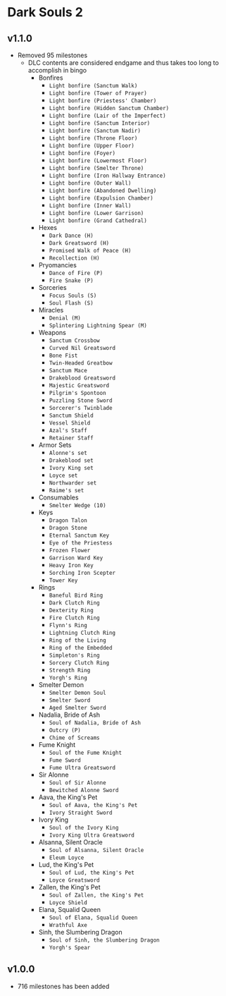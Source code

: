 # Dark Souls 2

## v1.1.0
* Removed 95 milestones
    * DLC contents are considered endgame and thus takes too long to accomplish in bingo
        * Bonfires
            * `Light bonfire (Sanctum Walk)`
            * `Light bonfire (Tower of Prayer)`
            * `Light bonfire (Priestess' Chamber)`
            * `Light bonfire (Hidden Sanctum Chamber)`
            * `Light bonfire (Lair of the Imperfect)`
            * `Light bonfire (Sanctum Interior)`
            * `Light bonfire (Sanctum Nadir)`
            * `Light bonfire (Throne Floor)`
            * `Light bonfire (Upper Floor)`
            * `Light bonfire (Foyer)`
            * `Light bonfire (Lowermost Floor)`
            * `Light bonfire (Smelter Throne)`
            * `Light bonfire (Iron Hallway Entrance)`
            * `Light bonfire (Outer Wall)`
            * `Light bonfire (Abandoned Dwelling)`
            * `Light bonfire (Expulsion Chamber)`
            * `Light bonfire (Inner Wall)`
            * `Light bonfire (Lower Garrison)`
            * `Light bonfire (Grand Cathedral)`
        * Hexes
            * `Dark Dance (H)`
            * `Dark Greatsword (H)`
            * `Promised Walk of Peace (H)`
            * `Recollection (H)`
        * Pryomancies
            * `Dance of Fire (P)`
            * `Fire Snake (P)`
        * Sorceries
            * `Focus Souls (S)`
            * `Soul Flash (S)`
        * Miracles
            * `Denial (M)`
            * `Splintering Lightning Spear (M)`
        * Weapons
            * `Sanctum Crossbow`
            * `Curved Nil Greatsword`
            * `Bone Fist`
            * `Twin-Headed Greatbow`
            * `Sanctum Mace`
            * `Drakeblood Greatsword`
            * `Majestic Greatsword`
            * `Pilgrim's Spontoon`
            * `Puzzling Stone Sword`
            * `Sorcerer's Twinblade`
            * `Sanctum Shield`
            * `Vessel Shield`
            * `Azal's Staff`
            * `Retainer Staff`
        * Armor Sets
            * `Alonne's set`
            * `Drakeblood set`
            * `Ivory King set`
            * `Loyce set`
            * `Northwarder set`
            * `Raime's set`
        * Consumables
            * `Smelter Wedge (10)`
        * Keys
            * `Dragon Talon`
            * `Dragon Stone`
            * `Eternal Sanctum Key`
            * `Eye of the Priestess`
            * `Frozen Flower`
            * `Garrison Ward Key`
            * `Heavy Iron Key`
            * `Sorching Iron Scepter`
            * `Tower Key`
        * Rings
            * `Baneful Bird Ring`
            * `Dark Clutch Ring`
            * `Dexterity Ring`
            * `Fire Clutch Ring`
            * `Flynn's Ring`
            * `Lightning Clutch Ring`
            * `Ring of the Living`
            * `Ring of the Embedded`
            * `Simpleton's Ring`
            * `Sorcery Clutch Ring`
            * `Strength Ring`
            * `Yorgh's Ring`
        * Smelter Demon
            * `Smelter Demon Soul`
            * `Smelter Sword`
            * `Aged Smelter Sword`
        * Nadalia, Bride of Ash
            * `Soul of Nadalia, Bride of Ash`
            * `Outcry (P)`
            * `Chime of Screams`
        * Fume Knight
            * `Soul of the Fume Knight`
            * `Fume Sword`
            * `Fume Ultra Greatsword`
        * Sir Alonne
            * `Soul of Sir Alonne`
            * `Bewitched Alonne Sword`
        * Aava, the King's Pet
            * `Soul of Aava, the King's Pet`
            * `Ivory Straight Sword`
        * Ivory King
            * `Soul of the Ivory King`
            * `Ivory King Ultra Greatsword`
        * Alsanna, Silent Oracle
            * `Soul of Alsanna, Silent Oracle`
            * `Eleum Loyce`
        * Lud, the King's Pet
            * `Soul of Lud, the King's Pet`
            * `Loyce Greatsword`
        * Zallen, the King's Pet
            * `Soul of Zallen, the King's Pet`
            * `Loyce Shield`
        * Elana, Squalid Queen
            * `Soul of Elana, Squalid Queen`
            * `Wrathful Axe`
        * Sinh, the Slumbering Dragon
            * `Soul of Sinh, the Slumbering Dragon`
            * `Yorgh's Spear`

## v1.0.0
* 716 milestones has been added
